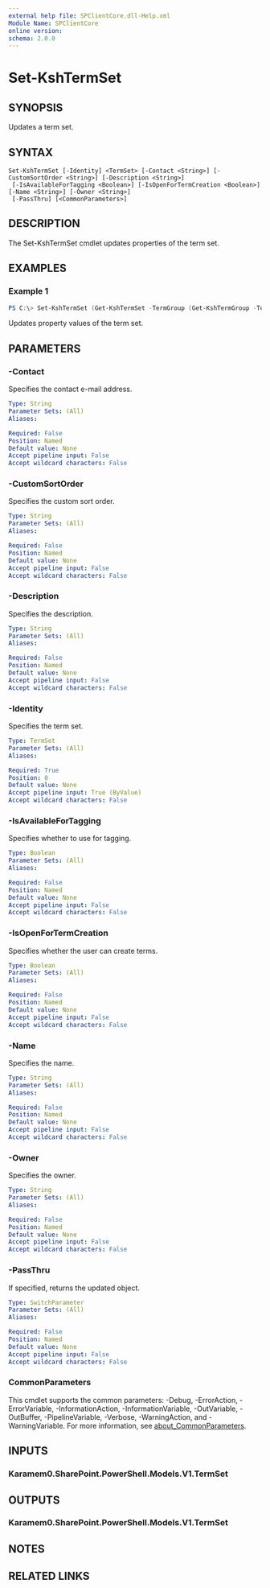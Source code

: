 ```yaml
---
external help file: SPClientCore.dll-Help.xml
Module Name: SPClientCore
online version:
schema: 2.0.0
---
```


# Set-KshTermSet

## SYNOPSIS
Updates a term set.

## SYNTAX

```
Set-KshTermSet [-Identity] <TermSet> [-Contact <String>] [-CustomSortOrder <String>] [-Description <String>]
 [-IsAvailableForTagging <Boolean>] [-IsOpenForTermCreation <Boolean>] [-Name <String>] [-Owner <String>]
 [-PassThru] [<CommonParameters>]
```

## DESCRIPTION
The Set-KshTermSet cmdlet updates properties of the term set.

## EXAMPLES

### Example 1
```powershell
PS C:\> Set-KshTermSet (Get-KshTermSet -TermGroup (Get-KshTermGroup -TermGroupName 'Company') -TermSetName 'Department') -Owner 'admin@example.onmicrosoft.com'
```

Updates property values of the term set.

## PARAMETERS

### -Contact
Specifies the contact e-mail address.

```yaml
Type: String
Parameter Sets: (All)
Aliases:

Required: False
Position: Named
Default value: None
Accept pipeline input: False
Accept wildcard characters: False
```

### -CustomSortOrder
Specifies the custom sort order.

```yaml
Type: String
Parameter Sets: (All)
Aliases:

Required: False
Position: Named
Default value: None
Accept pipeline input: False
Accept wildcard characters: False
```

### -Description
Specifies the description.

```yaml
Type: String
Parameter Sets: (All)
Aliases:

Required: False
Position: Named
Default value: None
Accept pipeline input: False
Accept wildcard characters: False
```

### -Identity
Specifies the term set.

```yaml
Type: TermSet
Parameter Sets: (All)
Aliases:

Required: True
Position: 0
Default value: None
Accept pipeline input: True (ByValue)
Accept wildcard characters: False
```

### -IsAvailableForTagging
Specifies whether to use for tagging.

```yaml
Type: Boolean
Parameter Sets: (All)
Aliases:

Required: False
Position: Named
Default value: None
Accept pipeline input: False
Accept wildcard characters: False
```

### -IsOpenForTermCreation
Specifies whether the user can create terms.

```yaml
Type: Boolean
Parameter Sets: (All)
Aliases:

Required: False
Position: Named
Default value: None
Accept pipeline input: False
Accept wildcard characters: False
```

### -Name
Specifies the name.

```yaml
Type: String
Parameter Sets: (All)
Aliases:

Required: False
Position: Named
Default value: None
Accept pipeline input: False
Accept wildcard characters: False
```

### -Owner
Specifies the owner.

```yaml
Type: String
Parameter Sets: (All)
Aliases:

Required: False
Position: Named
Default value: None
Accept pipeline input: False
Accept wildcard characters: False
```

### -PassThru
If specified, returns the updated object.

```yaml
Type: SwitchParameter
Parameter Sets: (All)
Aliases:

Required: False
Position: Named
Default value: None
Accept pipeline input: False
Accept wildcard characters: False
```

### CommonParameters
This cmdlet supports the common parameters: -Debug, -ErrorAction, -ErrorVariable, -InformationAction, -InformationVariable, -OutVariable, -OutBuffer, -PipelineVariable, -Verbose, -WarningAction, and -WarningVariable. For more information, see [about_CommonParameters](http://go.microsoft.com/fwlink/?LinkID=113216).

## INPUTS

### Karamem0.SharePoint.PowerShell.Models.V1.TermSet

## OUTPUTS

### Karamem0.SharePoint.PowerShell.Models.V1.TermSet

## NOTES

## RELATED LINKS

